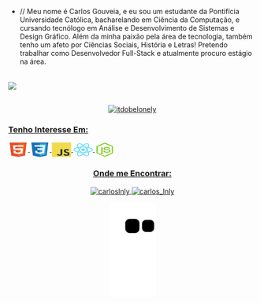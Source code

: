 - // Meu nome é Carlos Gouveia, e eu sou um estudante da Pontifícia Universidade Católica, bacharelando em Ciência da Computação, e cursando tecnólogo em Análise e Desenvolvimento de Sistemas e Design Gráfico. Além da minha paixão pela área de tecnologia, também tenho um afeto por Ciências Sociais, História e Letras! Pretendo trabalhar como Desenvolvedor Full-Stack e atualmente procuro estágio na área.

<br>

<div>
  <a href="https://github.com/itdobelonely/githubstats">
  <img align="center" height="150em" src="https://github-readme-stats.vercel.app/api?username=itdobelonely&show_icons=true&theme=tokyonight" />
</div>
  
<br>
  <p align="center"> 
  <img src="https://komarev.com/ghpvc/?username=itdobelonely&label=Profile%20views&color=444444&style=flat" alt="itdobelonely" /> 
</p>
 
  <div align="left">
    <h3>Tenho Interesse Em:</h3>
    <img align="center" alt="HTML" height="30" width="40" src="https://raw.githubusercontent.com/devicons/devicon/master/icons/html5/html5-original.svg">
    <img align="center" alt="CSS" height="30" width="40" src="https://raw.githubusercontent.com/devicons/devicon/master/icons/css3/css3-original.svg">
    <img align="center" alt="js" height="30" width="40" src="https://github.com/devicons/devicon/blob/master/icons/javascript/javascript-original.svg">
    <img align="center" alt="react" height="30" width="40" src="https://github.com/devicons/devicon/blob/master/icons/react/react-original.svg">
     <img align="center" alt="nodeJS" height="30" width="40" src="https://github.com/devicons/devicon/blob/master/icons/nodejs/nodejs-original.svg">
  </div>
  
  <h3 align="center">Onde me Encontrar:</h3>
 <p align="center">
  
   <a href="https://www.linkedin.com/in/carloslnly/" target="blank">
     <img align="center" src="https://raw.githubusercontent.com/rahuldkjain/github-profile-readme-generator/master/src/images/icons/Social/linked-in-alt.svg" alt="carloslnly" height="30" width="40" />
   </a>
  
   <a href="https://www.instagram.com/carlos_lnly" target="blank">
     <img align="center" src="https://raw.githubusercontent.com/rahuldkjain/github-profile-readme-generator/master/src/images/icons/Social/instagram.svg" alt="carlos_lnly" height="30" width="40" />
   </a>

  </p>
  
   <div align="center">
    <img align="center" src="https://raw.githubusercontent.com/AdryanAlencar/adryanalencar/output/github-contribution-grid-snake.svg"/>
  </div>
